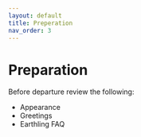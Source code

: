 ```yaml
---
layout: default
title: Preperation
nav_order: 3
---
```

# Preparation
Before departure review the following:

- Appearance
- Greetings
- Earthling FAQ
